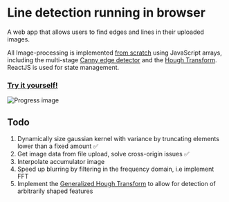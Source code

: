 # Line detection running in browser 

A web app that allows users to find edges and lines in their uploaded images. 

All Image-processing is implemented <ins>from scratch</ins> using JavaScript arrays, including the multi-stage [Canny edge detector](https://en.wikipedia.org/wiki/Canny_edge_detector) and the [Hough Transform](https://en.wikipedia.org/wiki/Hough_transform). ReactJS is used for state management. 

### [Try it yourself!](https://will-em.github.io/line-detection/) 
![Progress image](images/website.png)

## Todo
1. Dynamically size gaussian kernel with variance by truncating elements lower than a fixed amount :white_check_mark:
2. Get image data from file upload, solve cross-origin issues :white_check_mark:
3. Interpolate accumulator image
4. Speed up blurring by filtering in the frequency domain, i.e implement FFT
5. Implement the [Generalized Hough Transform](https://en.wikipedia.org/wiki/Generalised_Hough_transform) to allow for detection of arbitrarily shaped features

